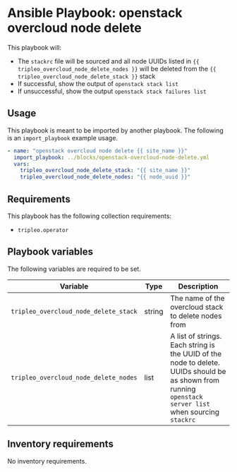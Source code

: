 # Ansible Playbook: openstack overcloud node delete

This playbook will:

- The `stackrc` file will be sourced and all node UUIDs listed in `{{ tripleo_overcloud_node_delete_nodes }}` will be deleted from the `{{ tripleo_overcloud_node_delete_stack }}` stack
- If successful, show the output of `openstack stack list`
- If unsuccessful, show the output `openstack stack failures list`

## Usage

This playbook is meant to be imported by another playbook. The following is an `import_playbook` example usage.

```yml
- name: "openstack overcloud node delete {{ site_name }}"
  import_playbook: ../blocks/openstack-overcloud-node-delete.yml
  vars:
    tripleo_overcloud_node_delete_stack: "{{ site_name }}"
    tripleo_overcloud_node_delete_nodes: "{{ node_uuid }}"
```

## Requirements

This playbook has the following collection requirements:

- `tripleo.operator`

## Playbook variables

The following variables are required to be set.

| Variable | Type | Description |
| -------- | ---- | ----------- |
| `tripleo_overcloud_node_delete_stack` | string | The name of the overcloud stack to delete nodes from
| `tripleo_overcloud_node_delete_nodes` | list | A list of strings. Each string is the UUID of the node to delete. UUIDs should be as shown from running `openstack server list` when sourcing `stackrc`

## Inventory requirements

No inventory requirements.
